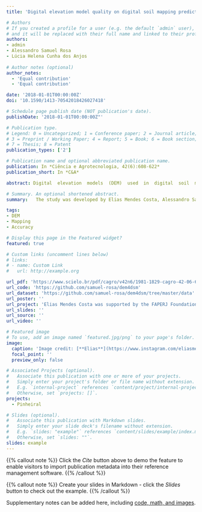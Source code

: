 ```yaml
---
title: 'Digital elevation model quality on digital soil mapping prediction accuracy'

# Authors
# If you created a profile for a user (e.g. the default `admin` user), write the username (folder name) here
# and it will be replaced with their full name and linked to their profile.
authors:
- admin
- Alessandro Samuel Rosa
- Lúcia Helena Cunha dos Anjos
  
# Author notes (optional)
author_notes:
  - 'Equal contribution'
  - 'Equal contribution'

date: '2018-01-01T00:00:00Z'
doi: '10.1590/1413-70542018426027418'

# Schedule page publish date (NOT publication's date).
publishDate: '2018-01-01T00:00:00Z"'

# Publication type.
# Legend: 0 = Uncategorized; 1 = Conference paper; 2 = Journal article;
# 3 = Preprint / Working Paper; 4 = Report; 5 = Book; 6 = Book section;
# 7 = Thesis; 8 = Patent
publication_types: ['2']

# Publication name and optional abbreviated publication name.
publication: In *Ciência e Agrotecnologia, 42(6):608-622*
publication_short: In *C&A*

abstract: Digital  elevation  models  (DEM)  used  in  digital  soil  mapping  (DSM)  are  commonly  selected  based on measures  and  indicators  (quality  criteria) that are thought to reflect how well a given DEM represents the terrain surface. The hypothesis is that the more accurate a DEM, the more accurate will be the DSM predictions. The objective of this study was to assess different criteria to identify the DEM that delivers the most accurate DSM predictions. A set of 10 criteria were used to evaluate the quality of nine DEMs constructed with different data sources, processing routines and three resolutions (5, 20, and 30 m). Multinomial logistic regression models were calibrated using 157 soil observations and terrain attributes derived from each DEM. Soil class predictions were validated using leave-one-out cross-validation. Results showed that, for each resolution, the quality criteria are useful to identify the DEM that more accurately represents the terrainsurface. However, for all three resolutions, the most accurate DEM did not produce the most accurate DSM predictions. With the 20-m resolution DEMs, DSM predictions were five percentage points less accurate when using the more accurate DEM. The 5-m resolution was the most accurate DEM overall and resulted in DSM predictions with 44% accuracy; this value was equal to that obtained with two coarser resolution, lower accuracy DEMs. Thus, identifying the truly best DEM for DSM requires assessment of the accuracy of DSM predictions using some form of external validation, because not necessarily the most accurate DEM will produce the best DSM predictions.

# Summary. An optional shortened abstract.
summary:   The study was developed by Elias Mendes Costa, Alessandro Samuel-Rosa, and Lúcia Helena Cunha dos Anjos as part of the Master Thesis of Elias Mendes Costa presented before the Post-Graduate Course in Agronomy-Soil Science of the Federal Rural University of Rio de Janeiro on 26 February 2015.

tags:
- DEM
- Mapping
- Accuracy

# Display this page in the Featured widget?
featured: true

# Custom links (uncomment lines below)
# links:
# - name: Custom Link
#   url: http://example.org

url_pdf: 'https://www.scielo.br/pdf/cagro/v42n6/1981-1829-cagro-42-06-608.pdf'
url_code: 'https://github.com/samuel-rosa/dem4dsm'
url_dataset: 'https://github.com/samuel-rosa/dem4dsm/tree/master/data'
url_poster: ''
url_project: 'Elias Mendes Costa was supported by the FAPERJ Foundation (Process E-26/100.422/2014) and later by the CNPq Foundation (141391/2015-4). Alessandro Samuel-Rosa was supported by the CAPES Foundation (Process 88887.116157/2016-00). Lúcia Helena Cunha dos Anjos was supported by the CNPq Foundation (Process 480515/2013-1).'
url_slides: ''
url_source: ''
url_video: ''

# Featured image
# To use, add an image named `featured.jpg/png` to your page's folder.
image:
  caption: 'Image credit: [**Elias**](https://www.instagram.com/eliasmendescosta/?hl=pt-br)'
  focal_point: ''
  preview_only: false

# Associated Projects (optional).
#   Associate this publication with one or more of your projects.
#   Simply enter your project's folder or file name without extension.
#   E.g. `internal-project` references `content/project/internal-project/index.md`.
#   Otherwise, set `projects: []`.
projects:
  - Pinheiral

# Slides (optional).
#   Associate this publication with Markdown slides.
#   Simply enter your slide deck's filename without extension.
#   E.g. `slides: "example"` references `content/slides/example/index.md`.
#   Otherwise, set `slides: ""`.
slides: example
---
```


{{% callout note %}}
Click the _Cite_ button above to demo the feature to enable visitors to import publication metadata into their reference management software.
{{% /callout %}}

{{% callout note %}}
Create your slides in Markdown - click the _Slides_ button to check out the example.
{{% /callout %}}

Supplementary notes can be added here, including [code, math, and images](https://wowchemy.com/docs/writing-markdown-latex/).
